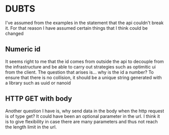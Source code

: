 # DUBTS

I've assumed from the examples in the statement that the api couldn't break it. For that reason I have assumed certain things that I think could be changed

## Numeric id

It seems right to me that the id comes from outside the api to decouple from the infrastructure and be able to carry out strategies such as optimitic ui from the client. The question that arises is... why is the id a number? To ensure that there is no collision, it should be a unique string generated with a library such as uuid or nanoid

## HTTP GET with body

Another question I have is, why send data in the body when the http request is of type get? It could have been an optional parameter in the url. I think it is to give flexibility in case there are many parameters and thus not reach the length limit in the url.
